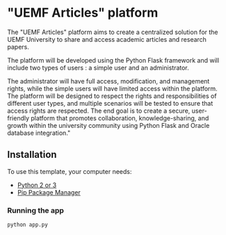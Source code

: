 # "UEMF Articles" platform

The "UEMF Articles" platform aims to create a centralized solution for the 
UEMF University to share and access academic
articles and research papers.

The platform will be developed using the Python Flask framework and will
include two types of users : a simple user and an administrator.

The administrator will have full access, modification, and management rights,
while the simple users will have limited access within the platform.
The platform will be designed to respect the rights and responsibilities of
different user types, and multiple scenarios will be tested to ensure that
access rights are respected.
The end goal is to create a secure, user-friendly platform that promotes
collaboration, knowledge-sharing, and growth within the university
community using Python Flask and Oracle database integration."

## Installation

To use this template, your computer needs:

- [Python 2 or 3](https://python.org)
- [Pip Package Manager](https://pypi.python.org/pypi)

### Running the app

```bash
python app.py
```

